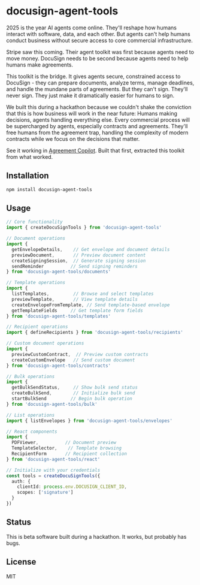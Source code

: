 # docusign-agent-tools

2025 is the year AI agents come online. They'll reshape how humans interact with software, data, and each other. But agents can't help humans conduct business without secure access to core commercial infrastructure.

Stripe saw this coming. Their agent toolkit was first because agents need to move money. DocuSign needs to be second because agents need to help humans make agreements.

This toolkit is the bridge. It gives agents secure, constrained access to DocuSign - they can prepare documents, analyze terms, manage deadlines, and handle the mundane parts of agreements. But they can't sign. They'll never sign. They just make it dramatically easier for humans to sign.

We built this during a hackathon because we couldn't shake the conviction that this is how business will work in the near future: Humans making decisions, agents handling everything else. Every commercial process will be supercharged by agents, especially contracts and agreements. They'll free humans from the agreement trap, handling the complexity of modern contracts while we focus on the decisions that matter.

See it working in [Agreement Copilot](https://github.com/ryanmio/docusign-agreement-copilot). Built that first, extracted this toolkit from what worked.

## Installation

```bash
npm install docusign-agent-tools
```

## Usage

```typescript
// Core functionality
import { createDocuSignTools } from 'docusign-agent-tools'

// Document operations
import { 
  getEnvelopeDetails,    // Get envelope and document details
  previewDocument,       // Preview document content
  createSigningSession,  // Generate signing session
  sendReminder          // Send signing reminders
} from 'docusign-agent-tools/documents'

// Template operations
import { 
  listTemplates,         // Browse and select templates
  previewTemplate,       // View template details
  createEnvelopeFromTemplate, // Send template-based envelope
  getTemplateFields     // Get template form fields
} from 'docusign-agent-tools/templates'

// Recipient operations
import { defineRecipients } from 'docusign-agent-tools/recipients'

// Custom document operations
import { 
  previewCustomContract,  // Preview custom contracts
  createCustomEnvelope   // Send custom document
} from 'docusign-agent-tools/contracts'

// Bulk operations
import {
  getBulkSendStatus,     // Show bulk send status
  createBulkSend,        // Initialize bulk send
  startBulkSend         // Begin bulk operation
} from 'docusign-agent-tools/bulk'

// List operations
import { listEnvelopes } from 'docusign-agent-tools/envelopes'

// React components
import { 
  PDFViewer,          // Document preview
  TemplateSelector,    // Template browsing
  RecipientForm       // Recipient collection
} from 'docusign-agent-tools/react'

// Initialize with your credentials
const tools = createDocuSignTools({
  auth: {
    clientId: process.env.DOCUSIGN_CLIENT_ID,
    scopes: ['signature']
  }
})
```

## Status

This is beta software built during a hackathon. It works, but probably has bugs.

## License

MIT
